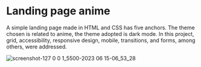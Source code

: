 # Landing page anime
A simple landing page made in HTML and CSS has five anchors. The theme chosen is related to anime, the theme adopted is dark mode. In this project, grid, accessibility, responsive design, mobile, transitions, and forms, among others, were addressed.

![screenshot-127 0 0 1_5500-2023 06 15-06_53_28](https://github.com/iparth2/Landing-page.Anime/assets/105261668/aff14ccf-1f17-4c8c-bb19-4c8860fbd5db)
